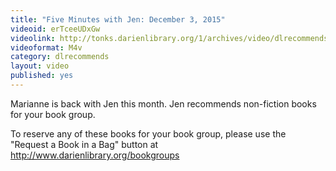 ```yaml
---
title: "Five Minutes with Jen: December 3, 2015"
videoid: erTceeUDxGw
videolink: http://tonks.darienlibrary.org/1/archives/video/dlrecommends/20151203_five_minutes_jen.m4v
videoformat: M4v
category: dlrecommends
layout: video
published: yes
---
```

Marianne is back with Jen this month. Jen recommends non-fiction books for your book group.

To reserve any of these books for your book group, please use the "Request a Book in a Bag" button at http://www.darienlibrary.org/bookgroups